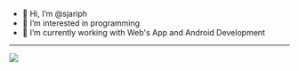 - 👋 Hi, I’m @sjariph
- 👀 I’m interested in programming
- 🌱 I’m currently working with Web's App and Android Development

----
<div>
  <img src="https://github-readme-stats.vercel.app/api/top-langs/?username=sjariph&layout=compact" />
</div>
